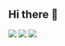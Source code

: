 ## Hi there 👋
<img src="https://capsule-render.vercel.app/api?type=rect&color=gradient&height=120&section=header&text=Hi,%20I'm%20Simba&fontSize=52" />
<picture>
  <source
    srcset="https://github-readme-stats.vercel.app/api?username=simba950&hide=contribs,prs&show_icons=true&theme=highcontrast"
    media="(prefers-color-scheme: highcontrast)"
  />
  <img src="https://github-readme-stats.vercel.app/api?username=simba950&show_icons=true" />
</picture>
<img src="https://capsule-render.vercel.app/api?type=rect&color=gradient&height=300&section=footer&text=capsule%20render&fontSize=90" />
<!--
**simba950/simba950** is a ✨ _special_ ✨ repository because its `README.md` (this file) appears on your GitHub profile.

Here are some ideas to get you started:

- 🔭 I’m currently working on ...
- 🌱 I’m currently learning ...
- 👯 I’m looking to collaborate on ...
- 🤔 I’m looking for help with ...
- 💬 Ask me about ...
- 📫 How to reach me: ...
- 😄 Pronouns: ...
- ⚡ Fun fact: ...
-->
